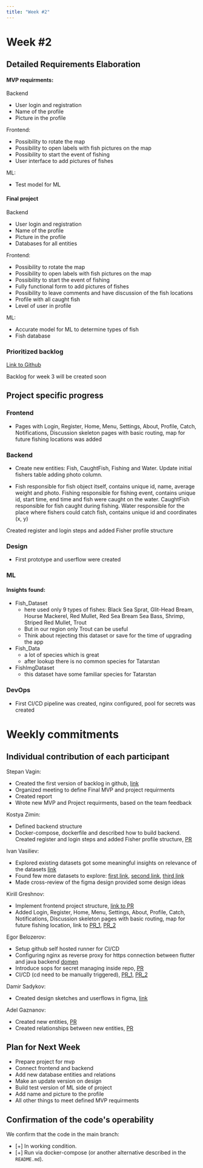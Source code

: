 ```yaml
---
title: "Week #2"
---
```


# **Week #2**

## Detailed Requirements Elaboration

 #### MVP requirments:

Backend
- User login and registration
- Name of the profile
- Picture in the profile

Frontend:
- Possibility to rotate the map
- Possibility to open labels with fish pictures on the map
- Possibility to start the event of fishing
- User interface to add pictures of fishes

ML:
- Test model for ML

#### Final project
Backend
- User login and registration
- Name of the profile
- Picture in the profile
- Databases for all entities 

Frontend:
- Possibility to rotate the map
- Possibility to open labels with fish pictures on the map
- Possibility to start the event of fishing
- Fully functional form to add pictures of fishes
- Possibility to leave comments and have discussion of the fish locations
- Profile with all caught fish
- Level of user in profile

ML:
- Accurate model for ML to determine types of fish
- Fish database

### Prioritized backlog

[Link to Github](https://github.com/orgs/IU-Capstone-Project-2025/projects/19/views/)

Backlog for week 3 will be created soon
## Project specific progress

### Frontend

- Pages with Login, Register, Home, Menu, Settings, About, Profile, Catch, Notifications, Discussion skeleton pages with basic routing, map for future fishing locations was added

### Backend

- Create new entities: Fish, CaughtFish, Fishing and Water. Update initial fishers table adding photo column.

- Fish responsible for fish object itself, contains unique id, name, average weight and photo.
Fishing responsible for fishing event, contains unique id, start time, end time and fish were caught on the water.
CaughtFish responsible for fish caught during fishing.
Water responsible for the place where fishers could catch fish, contains unique id and coordinates (x, y)

Created register and login steps and added Fisher profile structure




### Design

- First prototype and userflow were created


### ML
#### Insights found:
- Fish_Dataset
  - here used only 9 types of fishes: Black Sea Sprat, Glit-Head Bream, Hourse Mackerel, Red Mullet, Red Sea Bream Sea Bass, Shrimp, Striped Red Mullet, Trout
  - But in our region only Trout can be useful
  - Think about rejecting this dataset or save for the time of upgrading the app
- Fish_Data
  - a lot of species which is great
  - after lookup there is no common species for Tatarstan
- FishImgDataset
  - this dataset have some familiar species for Tatarstan

### DevOps

- First CI/CD pipeline was created, nginx configured, pool for secrets was created

# Weekly commitments

## Individual contribution of each participant
Stepan Vagin:
- Created the first version of backlog in github, [link](https://github.com/orgs/IU-Capstone-Project-2025/projects/19)
- Organized meeting to define Final MVP and project requirments
- Created report
- Wrote new MVP and Project requirments, based on the team feedback

Kostya Zimin:
- Defined backend structure
- Docker-compose, dockerfile and described how to build backend. Created register and login steps and added Fisher profile structure, [PR](https://github.com/IU-Capstone-Project-2025/FishMasters/pull/4)

Ivan Vasiliev:
- Explored existing datasets got some meaningful insights on relevance of the datasets [link](https://colab.research.google.com/drive/1FtPluhihg3swVpO5fyCh7DDB7kDe4C5E?usp=sharing)
- Found few more datasets to explore: [first link](https://www.kaggle.com/datasets/tarunkumar1912/fish-dataset1), [second link](https://www.kaggle.com/datasets/giannisgeorgiou/fish-species), [third link](https://www.kaggle.com/datasets/akashguna/fish-detection-dataset)
- Made cross-review of the figma design provided some design ideas

Kirill Greshnov:

- Implement frontend project structure, [link to PR](https://github.com/IU-Capstone-Project-2025/FishMasters/pull/1)
- Added Login, Register, Home, Menu, Settings, About, Profile, Catch, Notifications, Discussion skeleton pages with basic routing, map for future fishing location, link to [PR_1](https://github.com/IU-Capstone-Project-2025/FishMasters/pull/7), [PR_2](https://github.com/IU-Capstone-Project-2025/FishMasters/pull/8)


Egor Belozerov:
- Setup github self hosted runner for CI/CD
- Configuring nginx as reverse proxy for https connection between flutter and java backend [domen](https://capstone.aquaf1na.fun/)
- Introduce sops for secret managing inside repo, [PR](https://github.com/IU-Capstone-Project-2025/FishMasters/pull/9)
- CI/CD (cd need to be manually triggered), [PR_1](https://github.com/IU-Capstone-Project-2025/FishMasters/pull/6), [PR_2](https://github.com/IU-Capstone-Project-2025/FishMasters/pull/12)

Damir Sadykov:
- Created design sketches and userflows in figma, [link](https://www.figma.com/design/DBMIs26GU4KfwtITxK8BPT/FishMasters?node-id=0-1&t=D7lcAZkSX9YP476A-1)

Adel Gaznanov:
- Created new entities, [PR](https://github.com/IU-Capstone-Project-2025/FishMasters/pull/21)
-  Created relationships between new entities, [PR](https://github.com/IU-Capstone-Project-2025/FishMasters/pull/21)

## Plan for Next Week

 - Prepare project for mvp
 - Connect frontend and backend
 - Add new database entities and relations
 - Make an update version on design
 - Build test version of ML side of project
 - Add name and picture to the profile
 - All other things to meet defined MVP requirments
## Confirmation of the code's operability

We confirm that the code in the main branch:
- [+] In working condition.
- [+] Run via docker-compose (or another alternative described in the `README.md`).
